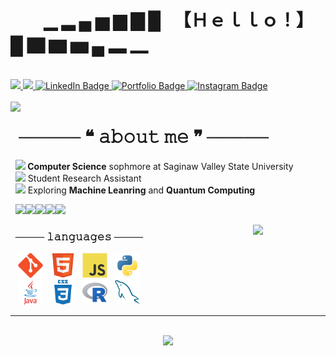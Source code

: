 # &nbsp; &nbsp; &nbsp; &nbsp;  ▁ ▂ ▄ ▅ ▆ ▇ █ 　【﻿Ｈｅｌｌｏ！】　 █ ▇ ▆ ▅ ▄ ▂ ▁ 

<br>

<div id="badges">
  <a href ="https://forthebadge.com">
    <img src="https://forthebadge.com/images/badges/built-with-love.svg" height="30"/>
  <a href="https://forthebadge.com">
    <img src="https://forthebadge.com/images/badges/powered-by-coffee.svg" height="30"/>
  <a href="https://www.linkedin.com/in/siona-beaudoin-1aa087238">
    <img src="https://img.shields.io/badge/LinkedIn-blue?style=for-the-badge&logo=linkedin&logoColor=white" alt="LinkedIn Badge" height="30"/>
  </a>
  <a href="https://sionamb.neocities.org">
    <img src="https://img.shields.io/badge/Portfolio-purple?style=for-the-badge&logo=react&logoColor=white" alt="Portfolio Badge" height="30"/>
  </a>
  <a href="https://www.instagram.com/jambetterthanjelly/">
    <img src="https://img.shields.io/badge/Instagram-gray?style=for-the-badge&logo=instagram&logoColor=rainbow" alt="Instagram Badge" height="30"/>
  </a>
</div> <br> 

<img align="left" src="https://media2.giphy.com/media/3ohjV0PbaTBNw42YO4/giphy.gif?cid=ecf05e47elm06w3jfpojiwya68s0o6xw1gnvxuxohicaotds&rid=giphy.gif&ct=g" width="50%"/>


# &nbsp; ───── ❝ 𝚊𝚋𝚘𝚞𝚝 𝚖𝚎 ❞ ───── <br>
&nbsp; <img src="https://media1.giphy.com/media/2dnGHOAQt1tIziib5X/giphy.gif?cid=ecf05e47yfli071qz72sido2h8m2kftf4xi729pvyeabj5yj&rid=giphy.gif&ct=g" width="15"/><b> Computer Science</b> sophmore at Saginaw Valley State University <br>
&nbsp; <img src="https://media1.giphy.com/media/2dnGHOAQt1tIziib5X/giphy.gif?cid=ecf05e47yfli071qz72sido2h8m2kftf4xi729pvyeabj5yj&rid=giphy.gif&ct=g" width="15"/> Student Research Assistant <br>
&nbsp; <img src="https://media1.giphy.com/media/2dnGHOAQt1tIziib5X/giphy.gif?cid=ecf05e47yfli071qz72sido2h8m2kftf4xi729pvyeabj5yj&rid=giphy.gif&ct=g" width="15"/> Exploring <b>Machine Leanring</b> and <b>Quantum Computing</b> 


&nbsp; <img src="https://media.giphy.com/media/GX9tiXtbdLHoC1FLJm/giphy.gif" height="15"/><img src="https://media.giphy.com/media/GX9tiXtbdLHoC1FLJm/giphy.gif" height="15"/><img src="https://media.giphy.com/media/GX9tiXtbdLHoC1FLJm/giphy.gif" height="15"/><img src="https://media.giphy.com/media/GX9tiXtbdLHoC1FLJm/giphy.gif" height="15"/><img src="https://media.giphy.com/media/GX9tiXtbdLHoC1FLJm/giphy.gif" height="15"/>


<img align="right" src="https://media0.giphy.com/media/bi6RQ5x3tqoSI/giphy.gif?cid=ecf05e47l1l5u4c4k2li2n182dqvjtl159u96pwfolivtqez&rid=giphy.gif&ct=g" width="23%"/>


### &nbsp; ────  𝚕𝚊𝚗𝚐𝚞𝚊𝚐𝚎𝚜  ──── <br>
  &nbsp;&nbsp;&nbsp;<img src="https://github.com/devicons/devicon/blob/master/icons/git/git-original.svg" title="Git" alt="Git" width="40" height="40"/>&nbsp;
  &nbsp;<img src="https://github.com/devicons/devicon/blob/master/icons/html5/html5-original.svg" title="HTML5" alt="HTML" width="40" height="40"/>&nbsp;
  &nbsp;<img src="https://github.com/devicons/devicon/blob/master/icons/javascript/javascript-original.svg" title="JavaScript" alt="JavaScript" width="40" height="40"/>&nbsp;
  &nbsp;<img src="https://github.com/devicons/devicon/blob/master/icons/python/python-original.svg" title="Python" alt="Python" width="40" height="40"/>&nbsp;<br>
  &nbsp;&nbsp;&nbsp;<img src="https://github.com/devicons/devicon/blob/master/icons/java/java-original-wordmark.svg" title="Java" alt="Java" width="40" height="40"/>&nbsp;
  &nbsp;<img src="https://github.com/devicons/devicon/blob/master/icons/css3/css3-plain-wordmark.svg"  title="CSS3" alt="CSS" width="40" height="40"/>&nbsp;
  &nbsp;<img src="https://github.com/devicons/devicon/blob/master/icons/r/r-original.svg" title="R" alt="R" width="40" height="40"/>&nbsp;
  &nbsp;<img src="https://github.com/devicons/devicon/blob/master/icons/mysql/mysql-original.svg" title="MySQL"  alt="MySQL" width="40" height="40"/>&nbsp;


<hr><br>  

<div id="stats" align="center">
  <a href = "https://git.io/streak-stats">
    <img src="http://github-readme-streak-stats.herokuapp.com?user=sionamb&theme=gotham&background=transparent&hide_border=true"/>
</div>


